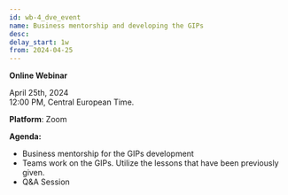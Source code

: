```yaml
---
id: wb-4_dve_event
name: Business mentorship and developing the GIPs 
desc: 
delay_start: 1w
from: 2024-04-25
---
```


**Online Webinar**

April 25th, 2024  
12:00 PM, Central European Time.

**Platform**: Zoom

**Agenda:**
- Business mentorship for the GIPs development 
- Teams work on the GIPs. Utilize the lessons that have been previously given. 
- Q&A Session  

